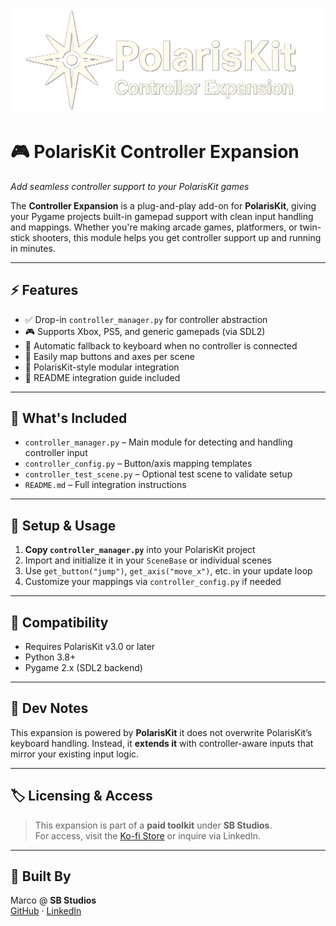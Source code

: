 <p align="center">
  <img src="images/logo.png" width="640" alt="PolarisKit Controller Expansion">
</p>

# 🎮 PolarisKit Controller Expansion  
_Add seamless controller support to your PolarisKit games_

The **Controller Expansion** is a plug-and-play add-on for **PolarisKit**, giving your Pygame projects built-in gamepad support with clean input handling and mappings. Whether you're making arcade games, platformers, or twin-stick shooters, this module helps you get controller support up and running in minutes.

---

## ⚡ Features

- ✅ Drop-in `controller_manager.py` for controller abstraction  
- 🎮 Supports Xbox, PS5, and generic gamepads (via SDL2)  
- 🔁 Automatic fallback to keyboard when no controller is connected  
- 🔧 Easily map buttons and axes per scene  
- 🧱 PolarisKit-style modular integration  
- 📄 README integration guide included  

---

## 📁 What's Included

- `controller_manager.py` – Main module for detecting and handling controller input  
- `controller_config.py` – Button/axis mapping templates  
- `controller_test_scene.py` – Optional test scene to validate setup  
- `README.md` – Full integration instructions  

---

## 🔧 Setup & Usage

1. **Copy `controller_manager.py`** into your PolarisKit project  
2. Import and initialize it in your `SceneBase` or individual scenes  
3. Use `get_button("jump")`, `get_axis("move_x")`, etc. in your update loop  
4. Customize your mappings via `controller_config.py` if needed  

---

## 🧩 Compatibility

- Requires PolarisKit v3.0 or later  
- Python 3.8+  
- Pygame 2.x (SDL2 backend)  

---

## 🧪 Dev Notes

This expansion is powered by **PolarisKit** it does not overwrite PolarisKit’s keyboard handling. Instead, it **extends it** with controller-aware inputs that mirror your existing input logic.

---

## 🏷️ Licensing & Access

> This expansion is part of a **paid toolkit** under **SB Studios**.  
> For access, visit the [Ko-fi Store](https://ko-fi.com/sbstudios) or inquire via LinkedIn.

---

## 🧊 Built By

Marco @ **SB Studios**  
[GitHub](https://github.com/marcogonzalez99) · [LinkedIn](https://www.linkedin.com/in/marco-a-gonzalez99)
